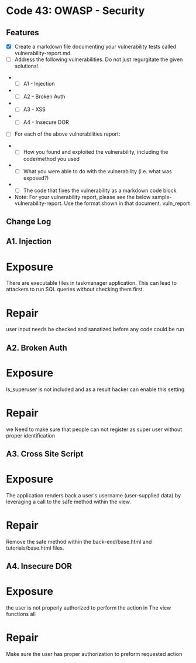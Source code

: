 # Code 43: OWASP - Security

## Features
- [X] Create a markdown file documenting your vulnerability tests called vulnerability-report.md.
- [ ] Address the following vulnerabilities. Do not just regurgitate the given solutions!.
- - [ ] A1 - Injection
- - [ ] A2 - Broken Auth
- - [ ] A3 - XSS
- - [ ] A4 - Insecure DOR
- [ ] For each of the above vulnerabilities report:
- - [ ] How you found and exploited the vulnerability, including the code/method you used
- - [ ] What you were able to do with the vulnerability (i.e. what was exposed?)
- - [ ] The code that fixes the vulnerability as a markdown code block
- Note: For your vulnerability report, please see the below sample-vulnerability-report. Use the format shown in that document. vuln_report

## Change Log

## A1. Injection
# Exposure
There are executable files in taskmanager application. This can lead to attackers to run SQL queries without checking them first.
# Repair
user input needs be checked and sanatized before any code could be run

## A2. Broken Auth
# Exposure
Is_superuser is not included and as a result hacker can enable this setting 

# Repair
we Need to make sure that people can not register as super user without proper identification 


## A3. Cross Site Script
# Exposure
The application renders back a user's username (user-supplied data) by leveraging a call to the safe method within the view. 
# Repair
Remove the safe method within the back-end/base.html and tutorials/base.html files. 

## A4. Insecure DOR
# Exposure
the user is not properly authorized to perform the action in The view functions all 
# Repair
Make sure the user has proper authorization to  preform requested action
 